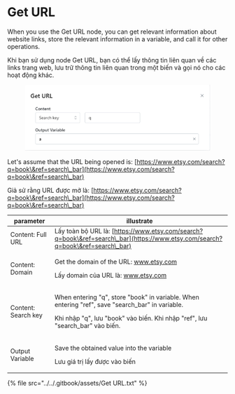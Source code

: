 # Get URL

When you use the Get URL node, you can get relevant information about website links, store the relevant information in a variable, and call it for other operations.

Khi bạn sử dụng node Get URL, bạn có thể lấy thông tin liên quan về các links trang web, lưu trữ thông tin liên quan trong một biến và gọi nó cho các hoạt động khác.

<figure><img src="../../.gitbook/assets/image (13).png" alt=""><figcaption></figcaption></figure>

Let's assume that the URL being opened is: [https://www.etsy.com/search?q=book\&ref=search\_bar](https://www.etsy.com/search?q=book\&ref=search\_bar)

Giả sử rằng URL được mở là: [https://www.etsy.com/search?q=book\&ref=search\_bar](https://www.etsy.com/search?q=book\&ref=search\_bar)

| parameter           | illustrate                                                                                                                                                                                         |
| ------------------- | -------------------------------------------------------------------------------------------------------------------------------------------------------------------------------------------------- |
| Content: Full URL   | Lấy toàn bộ URL là: [https://www.etsy.com/search?q=book\&ref=search\_bar](https://www.etsy.com/search?q=book\&ref=search\_bar)                                                                     |
| Content: Domain     | <p>Get the domain of the URL: www.etsy.com</p><p></p><p>Lấy domain của URL là: www.etsy.com</p>                                                                                                    |
| Content: Search key | <p>When entering "q", store "book" in variable. When entering "ref", save "search_bar" in variable.</p><p></p><p>Khi nhập "q", lưu "book" vào biến. Khi nhập "ref", lưu "search_bar" vào biến.</p> |
| Output Variable     | <p>Save the obtained value into the variable</p><p></p><p>Lưu giá trị lấy được vào biến</p>                                                                                                        |

{% file src="../../.gitbook/assets/Get URL.txt" %}
